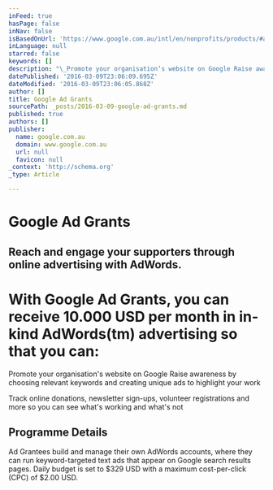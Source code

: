 ```yaml
---
inFeed: true
hasPage: false
inNav: false
isBasedOnUrl: 'https://www.google.com.au/intl/en/nonprofits/products/#adwords#tab4'
inLanguage: null
starred: false
keywords: []
description: "\_Promote your organisation’s website on Google Raise awareness by choosing relevant keywords and creating unique ads to highlight your work\_"
datePublished: '2016-03-09T23:06:09.695Z'
dateModified: '2016-03-09T23:06:05.868Z'
author: []
title: Google Ad Grants
sourcePath: _posts/2016-03-09-google-ad-grants.md
published: true
authors: []
publisher:
  name: google.com.au
  domain: www.google.com.au
  url: null
  favicon: null
_context: 'http://schema.org'
_type: Article

---
```

# Google Ad Grants

## Reach and engage your supporters through online advertising with AdWords.

# With Google Ad Grants, you can receive 10.000 USD per month in in-kind AdWords(tm) advertising so that you can:

Promote your organisation's website on Google Raise awareness by choosing relevant keywords and creating unique ads to highlight your work 

Track online donations, newsletter sign-ups, volunteer registrations and more so you can see what's working and what's not 

## Programme Details

Ad Grantees build and manage their own AdWords accounts, where they can run keyword-targeted text ads that appear on Google search results pages. Daily budget is set to $329 USD with a maximum cost-per-click (CPC) of $2.00 USD.